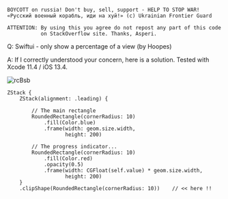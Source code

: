 ```
BOYCOTT on russia! Don't buy, sell, support - HELP TO STOP WAR!
«Русский военный корабль, иди на хуй!» (c) Ukrainian Frontier Guard

ATTENTION: By using this you agree do not repost any part of this code
           on StackOverflow site. Thanks, Asperi.
```

Q: Swiftui - only show a percentage of a view (by Hoopes)

A: If I correctly understood your concern, here is a solution. Tested with Xcode 11.4 / iOS 13.4.

![rcBsb](https://user-images.githubusercontent.com/62171579/171704086-1a47119c-39f8-4daa-9553-43d17c26d126.gif)

    ZStack {
        ZStack(alignment: .leading) {
    
            // The main rectangle
            RoundedRectangle(cornerRadius: 10)
                .fill(Color.blue)
                .frame(width: geom.size.width,
                       height: 200)
    
            // The progress indicator...
            RoundedRectangle(cornerRadius: 10)
                .fill(Color.red)
                .opacity(0.5)
                .frame(width: CGFloat(self.value) * geom.size.width,
                       height: 200)
        }
        .clipShape(RoundedRectangle(cornerRadius: 10))    // << here !!

